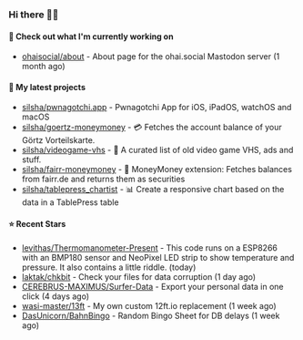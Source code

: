 ### Hi there 🦊👋

#### 👷 Check out what I'm currently working on

- [ohaisocial/about](https://github.com/ohaisocial/about) - About page for the ohai.social Mastodon server (1 month ago)

#### 🌱 My latest projects

- [silsha/pwnagotchi.app](https://github.com/silsha/pwnagotchi.app) - Pwnagotchi App for iOS, iPadOS, watchOS and macOS
- [silsha/goertz-moneymoney](https://github.com/silsha/goertz-moneymoney) - 💳 Fetches the account balance of your Görtz Vorteilskarte.
- [silsha/videogame-vhs](https://github.com/silsha/videogame-vhs) - 👾 A curated list of old video game VHS, ads and stuff.
- [silsha/fairr-moneymoney](https://github.com/silsha/fairr-moneymoney) - 💸 MoneyMoney extension: Fetches balances from fairr.de and returns them as securities
- [silsha/tablepress_chartist](https://github.com/silsha/tablepress_chartist) - 📊 Create a responsive chart based on the data in a TablePress table

#### ⭐ Recent Stars

- [levithas/Thermomanometer-Present](https://github.com/levithas/Thermomanometer-Present) - This code runs on a ESP8266 with an BMP180 sensor and NeoPixel LED strip to show temperature and pressure. It also contains a little riddle. (today)
- [laktak/chkbit](https://github.com/laktak/chkbit) - Check your files for data corruption (1 day ago)
- [CEREBRUS-MAXIMUS/Surfer-Data](https://github.com/CEREBRUS-MAXIMUS/Surfer-Data) - Export your personal data in one click (4 days ago)
- [wasi-master/13ft](https://github.com/wasi-master/13ft) - My own custom 12ft.io replacement (1 week ago)
- [DasUnicorn/BahnBingo](https://github.com/DasUnicorn/BahnBingo) - Random Bingo Sheet for DB delays (1 week ago)
